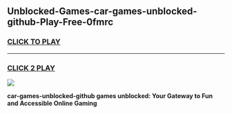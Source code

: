 
## Unblocked-Games-car-games-unblocked-github-Play-Free-0fmrc
<h3>
<a href="https://premium76.site?title=car-games-unblocked-github&ref=15A">CLICK TO PLAY</a></h3>
<hr>

<h3>
<a href="https://premium76.site?title=car-games-unblocked-github&ref=15A">CLICK 2 PLAY</a>
  
</h3>

<a href="https://premium76.site?title=car-games-unblocked-github&ref=15A"><img src="https://clearcache.store/games.png"></a>


**car-games-unblocked-github games unblocked: Your Gateway to Fun and Accessible Online Gaming**

